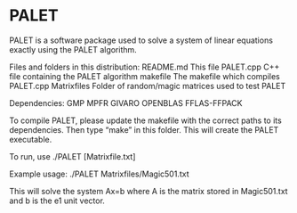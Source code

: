 # PALET
PALET is a software package used to solve a system of linear equations exactly using the PALET algorithm.

Files and folders in this distribution:
	README.md	     This file
	PALET.cpp	     C++ file containing the PALET algorithm
	makefile	     The makefile which compiles PALET.cpp
	Matrixfiles	   Folder of random/magic matrices used to test PALET

Dependencies:
	GMP
	MPFR
	GIVARO
	OPENBLAS
	FFLAS-FFPACK

To compile PALET, please update the makefile with the correct paths to its dependencies. Then type “make” in this folder. This will create the PALET executable.

To run, use ./PALET [Matrixfile.txt]

Example usage: ./PALET Matrixfiles/Magic501.txt

This will solve the system Ax=b where A is the matrix stored in Magic501.txt and b is the e1 unit vector.
